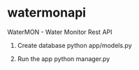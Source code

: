 # watermonapi
WaterMON - Water Monitor Rest API



1. Create database python app/models.py

2. Run the app python manager.py
